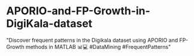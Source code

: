 # APORIO-and-FP-Growth-in-DigiKala-dataset
"Discover frequent patterns in the Digikala dataset using APORIO and FP-Growth methods in MATLAB 📊💻 #DataMining #FrequentPatterns"
